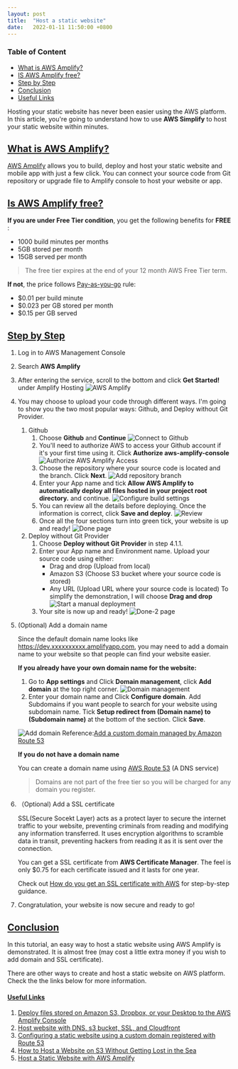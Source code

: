 ```yaml
---
layout: post
title:  "Host a static website"
date:   2022-01-11 11:50:00 +0800
---
```

### Table of Content
* [What is AWS Amplify?](#what-is-aws-amplify)
* [IS AWS Amplify free?](#is-aws-amplify-free)
* [Step by Step](#step-by-step)
* [Conclusion](#conclusion)
* [Useful Links](#useful-links)

Hosting your static website has never been easier using the AWS platform. In this article, you're going to understand how to use **AWS Simplify** to host your static website within minutes.

## [What is AWS Amplify?](#what-is-aws-amplify)
[AWS Amplify](https://aws.amazon.com/amplify/?nc=sn&loc=1) allows you to build, deploy and host your static website and mobile app with just a few click. You can connect your source code from Git repository or upgrade file to Amplify console to host your website or app.

## [Is AWS Amplify free?](#is-aws-amplify-free)
**If you are under Free Tier condition**, you get the following benefits for **FREE** :
- 1000 build minutes per months
- 5GB stored per month
- 15GB served per month
> The free tier expires at the end of your 12 month AWS Free Tier term.

**If not**, the price follows [Pay-as-you-go](https://aws.amazon.com/amplify/pricing/?nc=sn&loc=4) rule:
- $0.01 per build minute
- $0.023 per GB stored per month
- $0.15 per GB served

## [Step by Step](#step-by-step)
1. Log in to AWS Management Console
2. Search **AWS Amplify**
3. After entering the service, scroll to the bottom and click **Get Started!** under Amplify Hosting 
![AWS Amplify](/AWS-diary/Image/Host-a-static-website/AWS-Amplify.png)
4. You may choose to upload your code through different ways. I'm going to show you the two most popular ways: Github, and Deploy without Git Provider.
    1. Github
        1. Choose **Github** and **Continue**
        ![Connect to Github](/AWS-diary/Image/Host-a-static-website/Choose-source-code.png)
        2. You'll need to authorize AWS to access your Github account if it's your first time using it. Click **Authorize aws-amplify-console**
        ![Authorize AWS Amplify Access](/AWS-diary/Image/Host-a-static-website/Authorize.png)
        3. Choose the repository where your source code is located and the branch. Click **Next**.
        ![Add repository branch](/AWS-diary/Image/Host-a-static-website/Add-repo-branch.png)
        4. Enter your App name and tick **Allow AWS Amplify to automatically deploy all files hosted in your project root directory.** and continue.
        ![Configure build settings](/AWS-diary/Image/Host-a-static-website/Configure-build-settings.png)
        5. You can review all the details before deploying. Once the information is correct, click **Save and deploy**.
        ![Review](/AWS-diary/Image/Host-a-static-website/Review.png)
        6. Once all the four sections turn into green tick, your website is up and ready!
        ![Done page](/AWS-diary/Image/Host-a-static-website/Done1.png)
    2. Deploy without Git Provider
        1. Choose **Deploy without Git Provider** in step 4.1.1.
        2. Enter your App name and Environment name. Upload your source code using either:
            - Drag and drop (Upload from local)
            - Amazon S3 (Choose S3 bucket where your source code is stored)
            - Any URL (Upload URL where your source code is located)
        To simplify the demonstration, I will choose **Drag and drop**
        ![Start a manual deployment](/AWS-diary/Image/Host-a-static-website/Start-a-manual-deployment.png)
        3. Your site is now up and ready!
        ![Done-2 page](/AWS-diary/Image/Host-a-static-website/Done2.png)
 5. (Optional) Add a domain name

    Since the default domain name looks like https://dev.xxxxxxxxxx.amplifyapp.com, you may need to add a domain name to your website so that people can find your website easier.

    **If you already have your own domain name for the website:**
    1. Go to **App settings** and Click **Domain management**, click **Add domain** at the top right corner.
    ![Domain management](/AWS-diary/Image/Host-a-static-website/Domain-management.png)
    2. Enter your domain name and Click **Configure domain**. Add Subdomains if you want people to search for your website using subdomain name. Tick **Setup redirect from (Domain name) to (Subdomain name)** at the bottom of the section. Click **Save**.
    
    ![Add domain](/AWS-diary/Image/Host-a-static-website/Add-domain.png)
    Reference:[Add a custom domain managed by Amazon Route 53](https://docs.aws.amazon.com/amplify/latest/userguide/to-add-a-custom-domain-managed-by-amazon-route-53.html)


    **If you do not have a domain name**

    You can create a domain name using [AWS Route 53](https://aws.amazon.com/getting-started/hands-on/get-a-domain/) (A DNS service)
    > Domains are not part of the free tier so you will be charged for any domain you register.
6. （Optional) Add a SSL certificate

    SSL(Secure Socekt Layer) acts as a protect layer to secure the internet traffic to your website, preventing criminals from reading and modifying any information transferred.  It uses encryption algorithms to scramble data in transit, preventing hackers from reading it as it is sent over the connection.

    You can get a SSL certificate from **AWS Certificate Manager**. The feel is only $0.75 for each certificate issued and it lasts for one year.

    Check out [How do you get an SSL certificate with AWS](https://www.freecodecamp.org/news/a-beginners-guide-on-how-to-host-a-static-site-with-aws/) for step-by-step guidance.
7. Congratulation, your website is now secure and ready to go!

## [Conclusion](#conclusion)
In this tutorial, an easy way to host a static website using AWS Amplify is demonstrated. It is almost free (may cost a little extra money if you wish to add domain and SSL certificate).

There are other ways to create and host a static website on AWS platform. Check the the links below for more information.

#### [Useful Links](#useful-links)
1. [Deploy files stored on Amazon S3, Dropbox, or your Desktop to the AWS Amplify Console](https://aws.amazon.com/blogs/mobile/deploy-files-s3-dropbox-amplify-console/)
2. [Host website with DNS, s3 bucket, SSL, and Cloudfront](https://www.freecodecamp.org/news/a-beginners-guide-on-how-to-host-a-static-site-with-aws/)
3. [Configuring a static website using a custom domain registered with Route 53](https://docs.aws.amazon.com/AmazonS3/latest/userguide/website-hosting-custom-domain-walkthrough.html)
4. [How to Host a Website on S3 Without Getting Lost in the Sea](https://medium.com/@kyle.galbraith/how-to-host-a-website-on-s3-without-getting-lost-in-the-sea-e2b82aa6cd38)
5. [Host a Static Website with AWS Amplify](https://aws.amazon.com/getting-started/hands-on/host-static-website/)
